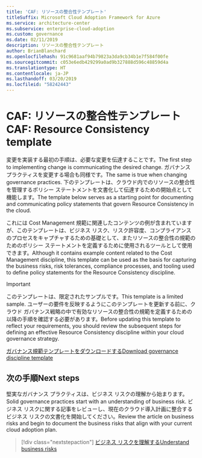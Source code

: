 ```yaml
---
title: 'CAF: リソースの整合性テンプレート'
titleSuffix: Microsoft Cloud Adoption Framework for Azure
ms.service: architecture-center
ms.subservice: enterprise-cloud-adoption
ms.custom: governance
ms.date: 02/11/2019
description: リソースの整合性テンプレート
author: BrianBlanchard
ms.openlocfilehash: 91c9681aaf94b79823a3da9cb34b1e7f584f00fe
ms.sourcegitcommit: c053e6edb429299a0ad9b327888d596c48859d4a
ms.translationtype: HT
ms.contentlocale: ja-JP
ms.lasthandoff: 03/20/2019
ms.locfileid: "58242443"
---
```

# <a name="caf-resource-consistency-template"></a><span data-ttu-id="014ac-103">CAF: リソースの整合性テンプレート</span><span class="sxs-lookup"><span data-stu-id="014ac-103">CAF: Resource Consistency template</span></span>

<span data-ttu-id="014ac-104">変更を実装する最初の手順は、必要な変更を伝達することです。</span><span class="sxs-lookup"><span data-stu-id="014ac-104">The first step to implementing change is communicating the desired change.</span></span> <span data-ttu-id="014ac-105">ガバナンス プラクティスを変更する場合も同様です。</span><span class="sxs-lookup"><span data-stu-id="014ac-105">The same is true when changing governance practices.</span></span> <span data-ttu-id="014ac-106">下のテンプレートは、クラウド内でのリソースの整合性を管理するポリシー ステートメントを文書化して伝達するための開始点として機能します。</span><span class="sxs-lookup"><span data-stu-id="014ac-106">The template below serves as a starting point for documenting and communicating policy statements that govern Resource Consistency in the cloud.</span></span> 

<span data-ttu-id="014ac-107">これには Cost Management 規範に関連したコンテンツの例が含まれていますが、このテンプレートは、ビジネス リスク、リスク許容度、コンプライアンスのプロセスをキャプチャするための基礎として、またリソースの整合性の規範のためのポリシー ステートメントを定義するために使用されるツールとして使用できます。</span><span class="sxs-lookup"><span data-stu-id="014ac-107">Although it contains example content related to the Cost Management discipline, this template can be used as the basis for capturing the business risks, risk tolerances, compliance processes, and tooling used to define policy statements for the Resource Consistency discipline.</span></span>

> [!IMPORTANT]
> <span data-ttu-id="014ac-108">このテンプレートは、限定されたサンプルです。</span><span class="sxs-lookup"><span data-stu-id="014ac-108">This template is a limited sample.</span></span> <span data-ttu-id="014ac-109">ユーザーの要件を反映するようにこのテンプレートを更新する前に、クラウド ガバナンス戦略の中で有効なリソースの整合性の規範を定義するための以降の手順を確認する必要があります。</span><span class="sxs-lookup"><span data-stu-id="014ac-109">Before updating this template to reflect your requirements, you should review the subsequent steps for defining an effective Resource Consistency discipline within your cloud governance strategy.</span></span>

<!-- markdownlint-disable MD033 -->

 <span data-ttu-id="014ac-110"><a href="https://archcenter.blob.core.windows.net/cdn/fusion/governance/Governance Discipline Template.docx">ガバナンス規範テンプレートをダウンロードする</a></span><span class="sxs-lookup"><span data-stu-id="014ac-110"><a href="https://archcenter.blob.core.windows.net/cdn/fusion/governance/Governance Discipline Template.docx">Download governance discipline template</a></span></span>

<!-- markdownlint-enable MD033 -->

## <a name="next-steps"></a><span data-ttu-id="014ac-111">次の手順</span><span class="sxs-lookup"><span data-stu-id="014ac-111">Next steps</span></span>

<span data-ttu-id="014ac-112">堅実なガバナンス プラクティスは、ビジネス リスクの理解から始まります。</span><span class="sxs-lookup"><span data-stu-id="014ac-112">Solid governance practices start with an understanding of business risk.</span></span> <span data-ttu-id="014ac-113">ビジネス リスクに関する記事をレビューし、現在のクラウド導入計画に整合するビジネス リスクの文書化を開始してください。</span><span class="sxs-lookup"><span data-stu-id="014ac-113">Review the article on business risks and begin to document the business risks that align with your current cloud adoption plan.</span></span>

> [!div class="nextstepaction"]
> [<span data-ttu-id="014ac-114">ビジネス リスクを理解する</span><span class="sxs-lookup"><span data-stu-id="014ac-114">Understand business risks</span></span>](./business-risks.md)
